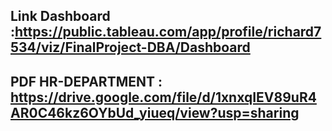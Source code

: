 ## Link Dashboard :https://public.tableau.com/app/profile/richard7534/viz/FinalProject-DBA/Dashboard 

## PDF HR-DEPARTMENT : https://drive.google.com/file/d/1xnxqIEV89uR4AR0C46kz6OYbUd_yiueq/view?usp=sharing
